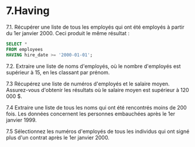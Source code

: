 # 7.Having
7.1. Récupérer une liste de tous les employés qui ont été employés à partir du 1er janvier 2000.
Ceci produit le même résultat :
```sql
SELECT *
FROM employees
HAVING hire_date >= '2000-01-01';
```
7.2. Extraire une liste de noms d'employés, où le nombre d'employés est supérieur à 15, en les classant par prénom.

7.3 Récupérez une liste de numéros d'employés et le salaire moyen. Assurez-vous d'obtenir les résultats où le salaire moyen est supérieur à 120 000 $.

7.4 Extraire une liste de tous les noms qui ont été rencontrés moins de 200 fois. Les données concernent les personnes embauchées après le 1er janvier 1999.

7.5 Sélectionnez les numéros d'employés de tous les individus qui ont signé plus d'un contrat après le 1er janvier 2000.

